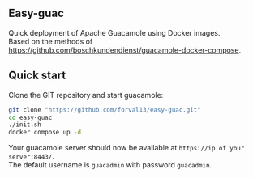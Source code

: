 ## Easy-guac
Quick deployment of Apache Guacamole using Docker images.  
Based on the methods of https://github.com/boschkundendienst/guacamole-docker-compose.


## Quick start
Clone the GIT repository and start guacamole:

~~~bash
git clone "https://github.com/forval13/easy-guac.git"
cd easy-guac
./init.sh
docker compose up -d
~~~

Your guacamole server should now be available at `https://ip of your server:8443/`.  
The default username is `guacadmin` with password `guacadmin`.
